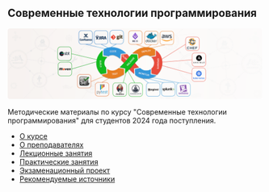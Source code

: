 ## Современные технологии программирования

![](./img/logo.png)

Методические материалы по курсу "Современные технологии программирования" для студентов 2024 года поступления.

- [О курсе](01_О_курсе.md)
- [О преподавателях](02_О_преподавателях.md)
- [Лекционные занятия](./01_lectures/ReadMe.md)
- [Практические занятия](./02_practice/ReadMe.md)
- [Экзаменационный проект](./03_exam_project/ReadMe.md)
- [Рекомендуемые источники](./04_sources/ReadMe.md)

